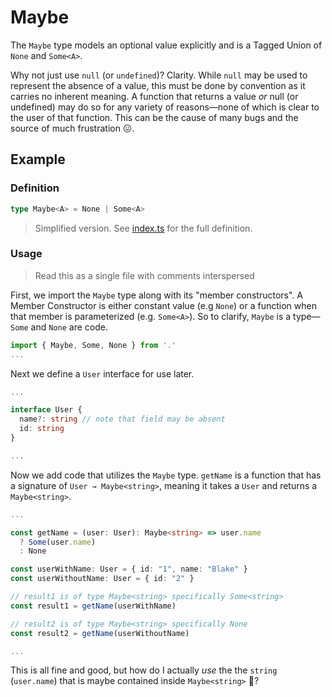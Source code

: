 # Maybe

The `Maybe` type models an optional value explicitly and is a Tagged Union of `None` and `Some<A>`.

Why not just use `null` (or `undefined`)? Clarity. While `null` may be used to represent the absence of a value, this must be done by convention as it carries no inherent meaning. A function that returns a value _or_ null (or undefined) may do so for any variety of reasons—none of which is clear to the user of that function. This can be the cause of many bugs and the source of much frustration 😖.

## Example

### Definition

```ts
type Maybe<A> = None | Some<A>
```

> Simplified version. See [index.ts](./index.ts) for the full definition.

### Usage

> Read this as a single file with comments interspersed

First, we import the `Maybe` type along with its "member constructors". A Member Constructor is either constant value (e.g `None`) or a function when that member is parameterized (e.g. `Some<A>`). So to clarify, `Maybe` is a type—`Some` and `None` are code.

```ts
import { Maybe, Some, None } from '.'
...
```

Next we define a `User` interface for use later.

```ts
...

interface User {
  name?: string // note that field may be absent
  id: string
}

...
```

Now we add code that utilizes the `Maybe` type. `getName` is a function that has a signature of `User → Maybe<string>`, meaning it takes a `User` and returns a `Maybe<string>`.

```ts
...

const getName = (user: User): Maybe<string> => user.name 
  ? Some(user.name) 
  : None

const userWithName: User = { id: "1", name: "Blake" }
const userWithoutName: User = { id: "2" }

// result1 is of type Maybe<string> specifically Some<string>
const result1 = getName(userWithName)

// result2 is of type Maybe<string> specifically None
const result2 = getName(userWithoutName)

...
```

This is all fine and good, but how do I actually _use_ the the `string` (`user.name`) that is maybe contained inside `Maybe<string>` 🥁?